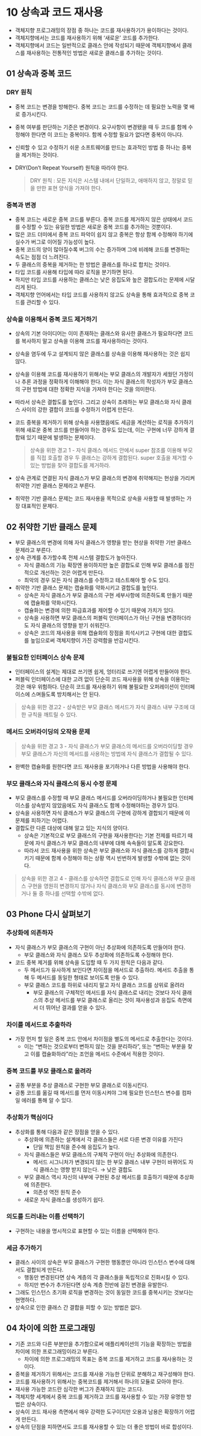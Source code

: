 # 10 상속과 코드 재사용

- 객체지향 프로그래밍의 장점 중 하나는 코드를 재사용하기가 용이하다는 것이다.
- 객체지향에서는 코드를 재사용하기 위해 ‘새로운’ 코드를 추가한다.
- 객체지향에서 코드는 일반적으로 클래스 안에 작성되기 때문에 객체지향에서 클래스를 재사용하는 전통적인 방법은 새로운 클래스를 추가하는 것이다.

## 01 상속과 중복 코드

### DRY 원칙

- 중복 코드는 변경을 방해한다. 중복 코드는 코드를 수정하는 데 필요한 노력을 몇 배로 증가시킨다.
- 중복 여부를 판단하는 기준은 변경이다. 요구사항이 변경됐을 때 두 코드를 함께 수정해야 한다면 이 코드는 중복이다. 함께 수정할 필요가 없다면 중복이 아니다.
- 신뢰할 수 있고 수정하기 쉬운 소프트웨어를 만드는 효과적인 방법 중 하나는 중복을 제거하는 것이다.
- DRY(Don’t Repeat Yourself) 원칙을 따라야 한다.
    
    > DRY 원칙 : 모든 지식은 시스템 내에서 단일하고, 애매하지 않고, 정말로 믿을 만한 표현 양식을 가져야 한다.
    > 

### 중복과 변경

- 중복 코드는 새로운 중복 코드를 부른다. 중복 코드를 제거하지 않은 상태에서 코드를 수정할 수 있는 유일한 방법은 새로운 중복 코드를 추가하는 것뿐이다.
- 많은 코드 더미에서 중복 코드 파악이 쉽지 않고 중복은 항상 함께 수정해야 하기에 실수가 버그로 이어질 가능성이 높다.
- 중복 코드의 양이 많아질수록 버그의 수는 증가하며 그에 비례해 코드를 변경하는 속도는 점점 더 느려진다.
- 두 클래스의 중복을 제거하는 한 방법은 클래스를 하나로 합치는 것이다.
- 타입 코드를 사용해 타입에 따라 로직을 분기하면 된다.
- 하지만 타입 코드를 사용하는 클래스는 낮은 응집도와 높은 결합도라는 문제에 시달리게 된다.
- 객체지향 언어에서는 타입 코드를 사용하지 않고도 상속을 통해 효과적으로 중복 코드를 관리할 수 있다.

### 상속을 이용해서 중복 코드 제거하기

- 상속의 기본 아이디어는 이미 존재하는 클래스와 유사한 클래스가 필요하다면 코드를 복사하지 말고 상속을 이용해 코드를 재사용하라는 것이다.
- 상속을 염두에 두고 설계되지 않은 클래스를 상속을 이용해 재사용하는 것은 쉽지 않다.
- 상속을 이용해 코드를 재사용하기 위해서는 부모 클래스의 개발자가 세웠던 가정이나 추론 과정을 정확하게 이해해야 한다. 이는 자식 클래스의 작성자가 부모 클래스의 구현 방법에 대한 정확한 지식을 가져야 한다는 것을 의미한다.
- 따라서 상속은 결합도를 높인다. 그리고 상속이 초래하는 부모 클래스와 자식 클래스 사이의 강한 결합이 코드를 수정하기 어렵게 만든다.
- 코드 중복을 제거하기 위해 상속을 사용했음에도 세금을 계산하는 로직을 추가하기 위해 새로운 중복 코드를 만들어야 하는 경우도 있는데, 이는 구현에 너무 강하게 결합돼 있기 때문에 발생하는 문제이다.
    
    > 상속을 위한 경고 1 - 자식 클래스 메서드 안에서 super 참조를 이용해 부모를 직접 호출할 경우 두 클래스는 강하게 결합된다. super 호출을 제거할 수 있는 방법을 찾아 결합도를 제거하라.
    > 
- 상속 관계로 연결된 자식 클래스가 부모 클래스의 변경에 취약해지는 현상을 가리켜 취약한 기반 클래스 문제라고 부른다.
- 취약한 기반 클래스 문제는 코드 재사용을 목적으로 상속을 사용할 때 발생하는 가장 대표적인 문제다.

## 02 취약한 기반 클래스 문제

- 부모 클래스의 변경에 의해 자식 클래스가 영향을 받는 현상을 취약한 기반 클래스 문제라고 부른다.
- 상속 관계를 추가할수록 전체 시스템 결합도가 높아진다.
    - 자식 클래스의 기능 확장엔 용이하지만 높은 결합도로 인해 부모 클래스를 점진적으로 개선하는 것은 어렵게 만든다.
    - 최악의 경우 모든 자식 클래스를 수정하고 테스트해야 할 수도 있다.
- 취약한 기반 클래스 문제는 캡슐화를 약화시키고 결합도를 높인다.
    - 상속은 자식 클래스가 부모 클래스의 구현 세부사항에 의존하도록 만들기 때문에 캡슐화를 약화시킨다.
    - 캡슐화는 변경에 의한 파급효과를 제어할 수 있기 때문에 가치가 있다.
    - 상속을 사용하면 부모 클래스의 퍼블릭 인터페이스가 아닌 구현을 변경하더라도 자식 클래스의 영향을 받기 쉬워진다.
    - 상속은 코드의 재사용을 위해 캡슐화의 장점을 희석시키고 구현에 대한 결합도를 높임으로써 객체지향이 가진 강력함을 반감시킨다.

### 불필요한 인터페이스 상속 문제

- 인터페이스의 설계는 제대로 쓰기엔 쉽게, 엉터리로 쓰기엔 어렵게 만들어야 한다.
- 퍼블릭 인터페이스에 대한 고려 없이 단순히 코드 재사용을 위해 상속을 이용하는 것은 매우 위험하다. 단순히 코드를 재사용하기 위해 불필요한 오퍼레이션이 인터페이스에 스며들도록 방치해서는 안 된다.

> 상속을 위한 경고2 - 상속받은 부모 클래스 메서드가 자식 클래스 내부 구조에 대한 규칙을 깨트릴 수 있다.
> 

### 메서드 오버라이딩의 오작용 문제

> 상속을 위한 경고 3 - 자식 클래스가 부모 클래스의 메서드를 오버라이딩할 경우 부모 클래스가 자신의 메서드를 사용하는 방법에 자식 클래스가 결합될 수 있다.
> 
- 완벽한 캡슐화를 원한다면 코드 재사용을 포기하거나 다른 방법을 사용해야 한다.

### 부모 클래스와 자식 클래스의 동시 수정 문제

- 부모 클래스를 수정할 때 부모 클래스 메서드를 오버라이딩하거나 불필요한 인터페이스를 상속받지 않았음에도 자식 클래스도 함께 수정해야하는 경우가 있다.
- 상속을 사용하면 자식 클래스가 부모 클래스의 구현에 강하게 결합되기 때문에 이 문제를 피하기는 어렵다.
- 결합도란 다른 대상에 대해 알고 있는 지식의 양이다.
    - 상속은 기본적으로 부모 클래스의 구현을 재사용한다는 기본 전제를 따르기 때문에 자식 클래스가 부모 클래스의 내부에 대해 속속들이 알도록 강요한다.
    - 따라서 코드 재사용을 위한 상속은 부모 클래스와 자식 클래스를 강하게 결합시키기 때문에 함께 수정해야 하는 상황 역시 빈번하게 발생할 수밖에 없는 것이다.

> 상속을 위한 경고 4 - 클래스를 상속하면 결합도로 인해 자식 클래스와 부모 클래스 구현을 영원히 변경하지 않거나 자식 클래스와 부모 클래스를 동시에 변경하거나 둘 중 하나를 선택할 수밖에 없다.
> 

## 03 Phone 다시 살펴보기

### 추상화에 의존하자

- 자식 클래스가 부모 클래스의 구현이 아닌 추상화에 의존하도록 만들어야 한다.
    - 부모 클래스와 자식 클래스 모두 추상화에 의존하도록 수정해야 한다.
- 코드 중복 제거를 위해 상속을 도입할 때 두 가지 원칙은 다음과 같다.
    - 두 메서드가 유사하게 보인다면 차이점을 메서드로 추출하라. 메서드 추출을 통해 두 메서드를 동일한 형태로 보이도록 만들 수 있다.
    - 부모 클래스 코드를 하위로 내리지 말고 자식 클래스 코드를 상위로 올려라
        - 부모 클래스의 구체적인 메서드를 자식 클래스로 내리는 것보다 자식 클래스의 추상 메서드를 부모 클래스로 올리는 것이 재사용성과 응집도 측면에서 더 뛰어난 결과를 얻을 수 있다.

### 차이를 메서드로 추출하라

- 가장 먼저 할 일은 중복 코드 안에서 차이점을 별도의 메서드로 추출한다는 것이다.
    - 이는 “변하는 것으로부터 변하지 않는 것을 분리하라”, 또는 “변하는 부분을 찾고 이를 캡슐화하라”라는 조언을 메서드 수준에서 적용한 것이다.

### 중복 코드를 부모 클래스로 올려라

- 공통 부분을 추상 클래스로 구현한 부모 클래스로 이동시킨다.
- 공통 코드를 옮길 때 메서드를 먼저 이동시켜야 그에 필요한 인스턴스 변수를 컴파일 에러를 통해 알 수 있다.

### 추상화가 핵심이다

- 추상화를 통해 다음과 같은 장점을 얻을 수 있다.
    - 추상화에 의존하는 설계에서 각 클래스들은 서로 다른 변경 이유를 가진다
        - 단일 책임 원칙을 준수해 응집도가 높다.
    - 자식 클래스들은 부모 클래스의 구체적 구현이 아닌 추상화에 의존한다.
        - 메서드 시그니처가 변경되지 않는 한 부모 클래스 내부 구현이 바뀌어도 자식 클래스는 영향 받지 않는다. → 낮은 결합도
    - 부모 클래스 역시 자신의 내부에 구현된 추상 메서드를 호출하기 때문에 추상화에 의존한다.
        - 의존성 역전 원칙 준수
    - 새로운 자식 클래스를 생성하기 쉽다.

### 의도를 드러내는 이름 선택하기

- 구현하는 내용을 명시적으로 표현할 수 있는 이름을 선택해야 한다.

### 세금 추가하기

- 클래스 사이의 상속은 부모 클래스가 구현한 행동뿐만 아니라 인스턴스 변수에 대해서도 결합되게 만든다.
    - 행동만 변경된다면 상속 계층의 각 클래스들을 독립적으로 진화시킬 수 있다.
    - 하지만 변수가 추가된다면 상속 계층 전반에 걸친 변경을 유발한다.
- 그래도 인스턴스 초기화 로직을 변경하는 것이 동일한 코드를 중복시키는 것보다는 현명하다.
- 상속으로 인한 클래스 간 결합을 피할 수 있는 방법은 없다.

## 04 차이에 의한 프로그래밍

- 기존 코드와 다른 부분만을 추가함으로써 애플리케이션의 기능을 확장하는 방법을 차이에 의한 프로그래밍이라고 부른다.
    - 차이에 의한 프로그래밍의 목표는 중복 코드를 제거하고 코드를 재사용하는 것이다.
- 중복을 제거하기 위해서는 코드를 재사용 가능한 단위로 분해하고 재구성해야 한다.
- 코드를 재사용하기 위해서는 중복코드를 제거해서 하나의 모듈로 모아야 한다.
- 재사용 가능한 코드란 심각한 버그가 존재하지 않는 코드다.
- 객체지향 세계에서 중복 코드를 제거하고 코드를 재사용할 수 있는 가장 유명한 방법은 상속이다.
- 상속이 코드 재사용 측면에서 매우 강력한 도구이지만 오용과 남용은 확장하기 어렵게 만든다.
- 상속의 단점을 피하면서도 코드를 재사용할 수 있는 더 좋은 방법이 바로 합성이다.